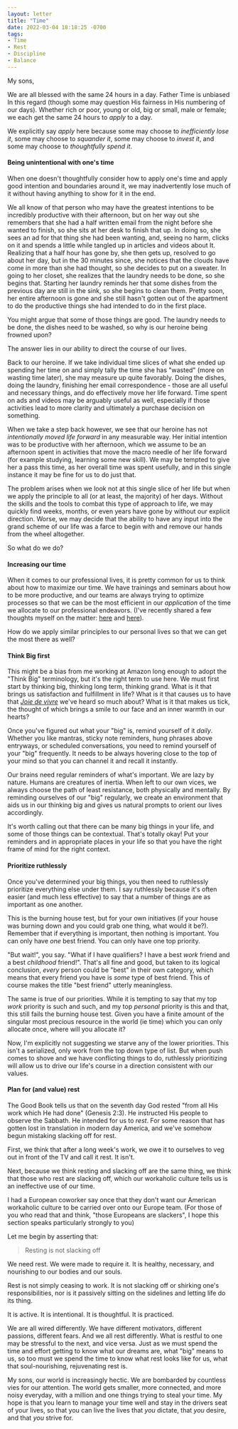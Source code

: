 ```yaml
---
layout: letter
title: "Time"
date: 2022-03-04 18:18:25 -0700
tags:
- Time
- Rest
- Discipline
- Balance
---
```

My sons,

We are all blessed with the same 24 hours in a day. Father Time is unbiased In this regard (though some may question His fairness in His numbering of our days). Whether rich or poor, young or old, big or small, male or female; we each get the same 24 hours to *apply* to a day.

We explicitly say *apply* here because some may choose to *inefficiently lose it*, some may choose to *squander it*, some may choose to *invest it*, and some may choose to *thoughtfully spend it*.

#### Being unintentional with one's time
When one doesn't thoughtfully consider how to apply one's time and apply good intention and boundaries around it, we may inadvertently lose much of it without having anything to show for it in the end.

We all know of that person who may have the greatest intentions to be incredibly productive with their afternoon, but on her way out she remembers that she had a half written email from the night before she wanted to finish, so she sits at her desk to finish that up. In doing so, she sees an ad for that thing she had been wanting, and, seeing no harm, clicks on it and spends a little while tangled up in articles and videos about It. Realizing that a half hour has gone by, she then gets up, resolved to go about her day, but in the 30 minutes since, she notices that the clouds have come in more than she had thought, so she decides to put on a sweater. In going to her closet, she realizes that the laundry needs to be done, so she begins that. Starting her laundry reminds her that some dishes from the previous day are still in the sink, so she begins to clean them. Pretty soon, her entire afternoon is gone and she still hasn't gotten out of the apartment to do the productive things she had intended to do in the first place.

You might argue that some of those things are good. The laundry needs to be done, the dishes need to be washed, so why is our heroine being frowned upon?

The answer lies in our ability to direct the course of our lives.

Back to our heroine. If we take individual time slices of what she ended up spending her time on and simply tally the time she has "wasted" (more on wasting time later), she may measure up quite favorably. Doing the dishes, doing the laundry, finishing her email correspondence - those are all useful and necessary things, and do effectively move her life forward. Time spent on ads and videos may be arguably useful as well, especially if those activities lead to more clarity and ultimately a purchase decision on something.

When we take a step back however, we see that our heroine has not *intentionally moved life forward* in any measurable way. Her initial intention was to be productive with her afternoon, which we assume to be an afternoon spent in activities that move the macro needle of her life forward (for example studying, learning some new skill). We may be tempted to give her a pass this time, as her overall time was spent usefully, and in this single instance it may be fine for us to do just that.

The problem arises when we look not at this single slice of her life but when we apply the principle to all (or at least, the majority) of her days. Without the skills and the tools to combat this type of approach to life, we may quickly find weeks, months, or even years have gone by without our explicit direction. Worse, we may decide that the ability to have any input into the grand scheme of our life was a farce to begin with and remove our hands from the wheel altogether.

So what do we do?

#### Increasing our time
When it comes to our professional lives, it is pretty common for us to think about how to maximize our time. We have trainings and seminars about how to be more productive, and our teams are always trying to optimize processes so that we can be the most efficient in our *application* of the time we allocate to our professional endeavors. (I've recently shared a few thoughts myself on the matter: [here]("https://blog.samng.me/how-we-work-1041b74306f5") and [here]("https://blog.samng.me/how-we-work-part-2-systems-4d5c8a178ddf")).

How do we apply similar principles to our personal lives so that we can get the most there as well?

#### Think Big first
This might be a bias from me working at Amazon long enough to adopt the "Think Big" terminology, but it's the right term to use here. We must first start by thinking big, thinking long term, thinking grand. What is it that brings us satisfaction and fulfillment in life? What is it that causes us to have that *[Joie de vivre]()* we've heard so much about? What is it that makes us tick, the thought of which brings a smile to our face and an inner warmth in our hearts?

Once you've figured out what your "big" is, remind yourself of it *daily*. Whether you like mantras, sticky note reminders, hung phrases above entryways, or scheduled conversations, you need to remind yourself of your "big" frequently. It needs to be always hovering close to the top of your mind so that you can channel it and recall it instantly.

Our brains need regular reminders of what's important. We are lazy by nature. Humans are creatures of inertia. When left to our own vices, we always choose the path of least resistance, both physically and mentally. By reminding ourselves of our "big" regularly, we create an environment that aids us in our thinking big and gives us natural prompts to orient our lives accordingly.

It's worth calling out that there can be many big things in your life, and some of those things can be contextual. That's totally okay! Put your reminders and in appropriate places in your life so that you have the right frame of mind for the right context.

#### Prioritize ruthlessly
Once you've determined your big things, you then need to ruthlessly prioritize everything else under them. I say ruthlessly because it's often easier (and much less effective) to say that a number of things are as important as one another.

This is the burning house test, but for your own initiatives (if your house was burning down and you could grab one thing, what would it be?). Remember that if everything is important, then nothing is important. You can only have *one* best friend. You can only have one top priority.

"But wait!", you say. "What if I have qualifiers? I have a best *work* friend and a best *childhood* friend!". That's all fine and good, but taken to its logical conclusion, *every* person could be "best" in their own category, which means that every friend you have is *some* type of best friend. This of course makes the title "best friend" utterly meaningless.

The same is true of our priorities. While it is tempting to say that my top *work* priority is such and such, and my top *personal* priority is this and that, this still fails the burning house test. Given you have a finite amount of the singular most precious resource in the world (ie time) which you can only allocate once, where will you allocate it?

Now, I'm explicitly not suggesting we starve any of the lower priorities. This isn't a serialized, only work from the top down type of list. But when push comes to shove and we have conflicting things to do, ruthlessly prioritizing will allow us to drive our life's course in a direction consistent with our values.

#### Plan for (and value) rest
The Good Book tells us that on the seventh day God rested "from all His work which He had done" (Genesis 2:3). He instructed His people to observe the Sabbath. He intended for us to *rest*. For some reason that has gotten lost in translation in modern day America, and we've somehow begun mistaking slacking off for rest.

First, we think that after a long week's work, we owe it to ourselves to veg out in front of the TV and call it rest. It isn't.

Next, because we think resting and slacking off are the same thing, we think that those who rest are slacking off, which our workaholic culture tells us is an ineffective use of our time.

I had a European coworker say once that they don't want our American workaholic culture to be carried over onto our Europe team. (For those of you who read that and think, "those Europeans are slackers", I hope this section speaks particularly strongly to you)

Let me begin by asserting that:
> Resting is not slacking off

We need rest. We were made to require it. It is healthy, necessary, and nourishing to our bodies and our souls.

Rest is not simply ceasing to work. It is not slacking off or shirking one's responsibilities, nor is it passively sitting on the sidelines and letting life do its thing.

It is active. It is intentional. It is thoughtful. It is practiced.

We are all wired differently. We have different motivators, different passions, different fears. And we all rest differently. What is restful to one may be stressful to the next, and vice versa. Just as we must spend the time and effort getting to know what our dreams are, what "big" means to us, so too must we spend the time to know what rest looks like for us, what that soul-nourishing, rejuvenating rest is.

My sons, our world is increasingly hectic. We are bombarded by countless vies for our attention. The world gets smaller, more connected, and more noisy everyday, with a million and one things trying to steal your time. My hope is that you learn to manage your time well and stay in the drivers seat of your lives, so that you can live the lives that *you* dictate, that *you* desire, and that *you* strive for.
